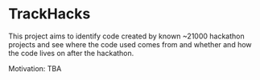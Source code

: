 # TrackHacks

This project aims to identify code created by known ~21000 hackathon projects and see where the code used comes from and whether and how the code lives on after the hackathon.

Motivation: TBA
